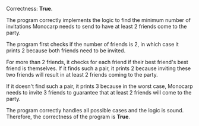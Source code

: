 Correctness: **True**.

The program correctly implements the logic to find the minimum number of invitations Monocarp needs to send to have at least 2 friends come to the party. 

The program first checks if the number of friends is 2, in which case it prints 2 because both friends need to be invited. 

For more than 2 friends, it checks for each friend if their best friend's best friend is themselves. If it finds such a pair, it prints 2 because inviting these two friends will result in at least 2 friends coming to the party. 

If it doesn't find such a pair, it prints 3 because in the worst case, Monocarp needs to invite 3 friends to guarantee that at least 2 friends will come to the party. 

The program correctly handles all possible cases and the logic is sound. Therefore, the correctness of the program is **True**.